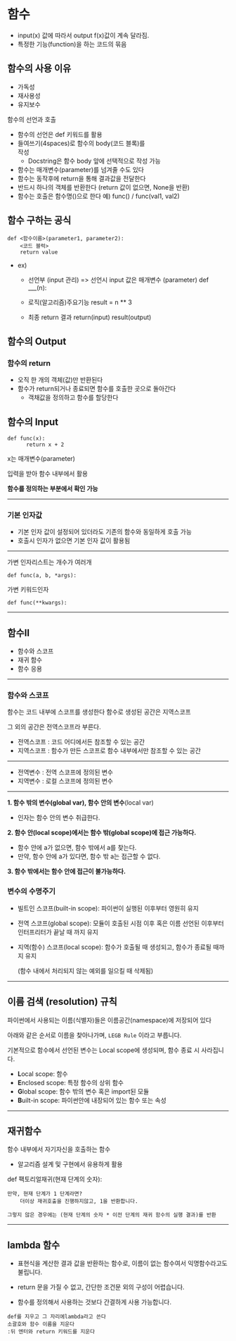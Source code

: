 # 함수

- input(x) 값에 따라서 output f(x)값이 계속 달라짐.
- 특정한 기능(function)을 하는 코드의 묶음

## 함수의 사용 이유

- 가독성
- 재사용성
- 유지보수


함수의 선언과 호출

- 함수의 선언은 def 키워드를 활용
- 들여쓰기(4spaces)로 함수의 body(코드 블록)를     
작성
    - Docstring은 함수 body 앞에 선택적으로 작성 가능
- 함수는 매개변수(parameter)를 넘겨줄 수도 있다
- 함수는 동작후에 return을 통해 결과값을 전달한다
- 반드시 하나의 객체를 반환한다 (return 값이 없으면, None을 반환)
- 함수는 호출은 함수명()으로 한다
예) func() / func(val1, val2)


## 함수 구하는 공식

```
def <함수이름>(parameter1, parameter2):
    <코드 블럭>
    return value

```
- ex)
  -  선언부 (input 관리) => 선언시 input 값은 매개변수 (parameter)
def ___(n):
    
  - 로직(알고리즘)주요기능
    result = n ** 3
    
  - 최종 return 결과
    return(input) result(output)

## 함수의 Output

### 함수의 return
- 오직 한 개의 객체(값)만 반환된다
- 함수가 return되거나 종료되면 함수를 호출한 곳으로 돌아간다
  - 객채값을 정의하고  함수를 할당한다

## 함수의  Input

```
def func(x):
      return x + 2 
```

x는 매개변수(parameter)

입력을 받아 함수 내부에서 활용

**함수를 정의하는 부분에서 확인 가능**

---

### 기본 인자값

- 기본 인자 값이 설정되어 있더라도 기존의 함수와 동일하게 호출 가능
- 호출시 인자가 없으면 기본 인자 값이 활용됨

---

가변 인자리스트는 개수가 여러개
```
def func(a, b, *args):
```

가변 키워드인자
```
def func(**kwargs):
```

---

## 함수II

- 함수와 스코프
- 재귀 함수
- 함수 응용
---


### 함수와 스코프

함수는 코드 내부에 스코프를 생성한다
함수로 생성된 공간은 지역스코프

그 외의 공간은 전역스코프라 부른다.

- 전역스코프 : 코드 어디에서든 참조할 수 있는 공간
- 지역스코프 : 함수가 만든 스코프로 함수 내부에서만 참조할 수 있는 공간
---
- 전역변수 : 전역 스코프에 정의된 변수
- 지역변수 : 로컬 스코프에 정의된 변수

---

**1. 함수 밖의 변수(global var), 함수 안의 변수**(local var)
- 인자는 함수 안의 변수 취급한다.

**2. 함수 안(local scope)에서는 함수 밖(global scope)에 접근 가능하다.**
- 함수 안에 a가 없으면, 함수 밖에서 a를 찾는다.
- 만약, 함수 안에 a가 있다면, 함수 밖 a는 접근할 수 없다.
  
**3. 함수 밖에서는 함수 안에 접근이 불가능하다.**

### 변수의 수명주기

- 빌트인 스코프(built-in scope): 파이썬이 실행된 이후부터 영원히 유지
- 전역 스코프(global scope): 모듈이 호출된 시점 이후 혹은 이름 선언된 이후부터 인터프리터가 끝날 때 까지 유지
- 지역(함수) 스코프(local scope): 함수가 호출될 때 생성되고, 함수가 종료될 때까지 유지 
 
  (함수 내에서 처리되지 않는 예외를 일으킬 때 삭제됨)
---

## 이름 검색 (resolution) 규칙

파이썬에서 사용되는 이름(식별자)들은 이름공간(namespace)에 저장되어 있다

아래와 같은 순서로 이름을 찾아나가며, ``LEGB Rule`` 이라고 부릅니다.

기본적으로 함수에서 선언된 변수는 Local scope에 생성되며, 함수 종료 시 사라집니다.

- **L**ocal scope: 함수
- **E**nclosed scope: 특정 함수의 상위 함수
- **G**lobal scope: 함수 밖의 변수 혹은 import된 모듈
- **B**uilt-in scope: 파이썬안에 내장되어 있는 함수 또는 속성

---


## 재귀함수

함수 내부에서 자기자신을 호출하는 함수
  - 알고리즘 설계 및 구현에서 유용하게 활용

def 팩토리얼재귀(현재 단계의 숫자):

    만약, 현재 단계가 1 단계라면?
        더이상 재귀호출을 진행하지않고, 1을 반환합니다.

    그렇지 않은 경우에는 (현재 단계의 숫자 * 이전 단계의 재귀 함수의 실행 결과)를 반환

---

## lambda 함수

- 표현식을 계산한 결과 값을 반환하는 함수로, 이름이 없는 함수여서 익명함수라고도 불립니다.

- return 문을 가질 수 없고, 간단한 조건문 외의 구성이 어렵습니다.

- 함수를 정의해서 사용하는 것보다 간결하게 사용 가능합니다.

```
def를 지우고 그 자리에lambda라고 쓴다
소괄호와 함수 이름을 지운다
:뒤 엔터와 return 키워드를 지운다
```